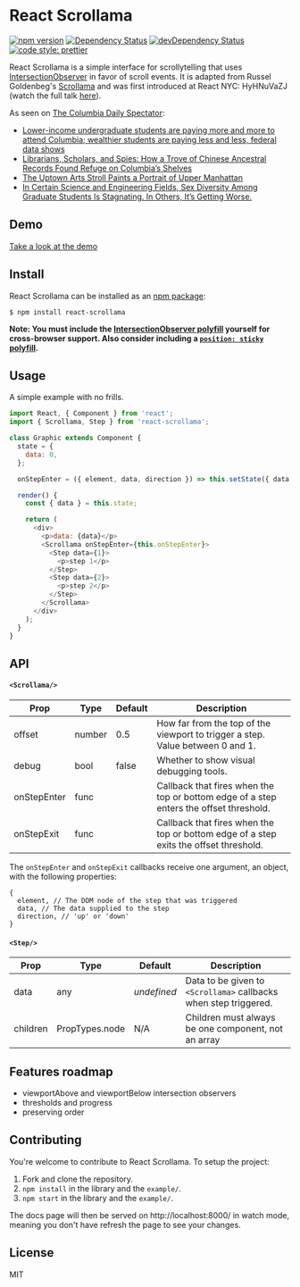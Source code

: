 # React Scrollama

[![npm version](https://badge.fury.io/js/react-scrollama.svg)](https://badge.fury.io/js/react-scrollama)
[![Dependency Status](https://david-dm.org/jsonkao/react-scrollama.svg)](https://david-dm.org/jsonkao/react-scrollama)
[![devDependency Status](https://david-dm.org/jsonkao/react-scrollama/dev-status.svg)](https://david-dm.org/jsonkao/react-scrollama?type=dev)
[![code style: prettier](https://img.shields.io/badge/code_style-prettier-ff69b4.svg?style=flat-square)](https://github.com/prettier/prettier)

React Scrollama is a simple interface for scrollytelling that uses [IntersectionObserver](https://developer.mozilla.org/docs/Web/API/Intersection_Observer_API) in favor of scroll events. It is adapted from Russel Goldenbeg's [Scrollama](https://github.com/russellgoldenberg/scrollama/) and was first introduced at React NYC: HyHNuVaZJ (watch the full talk [here](https://www.youtube.com/watch?v=zR_LDPLMUvE)).

As seen on [The Columbia Daily Spectator](columbiaspectator.com):
- [Lower-income undergraduate students are paying more and more to attend Columbia; wealthier students are paying less and less, federal data shows](https://www.columbiaspectator.com/news/net-price-inequity/)
- [Librarians, Scholars, and Spies: How a Trove of Chinese Ancestral Records Found Refuge on Columbia’s Shelves](https://www.columbiaspectator.com/eye/2019/03/26/genealogy/)
- [The Uptown Arts Stroll Paints a Portrait of Upper Manhattan](https://www.columbiaspectator.com/eye/uptown-arts/)
- [In Certain Science and Engineering Fields, Sex Diversity Among Graduate Students Is Stagnating. In Others, It’s Getting Worse.](https://www.columbiaspectator.com/eye-lead/graduate-sex-diversity/)

## Demo

[Take a look at the demo](https://jsonkao.github.io/react-scrollama/)

## Install

React Scrollama can be installed as an [npm package](https://www.npmjs.com/package/react-scrollama):
```
$ npm install react-scrollama
```

**Note: You must include the [IntersectionObserver polyfill](https://www.npmjs.com/package/intersection-observer) yourself for cross-browser support. Also consider including a [`position: sticky` polyfill](https://github.com/dollarshaveclub/stickybits).**

## Usage

A simple example with no frills.

```js
import React, { Component } from 'react';
import { Scrollama, Step } from 'react-scrollama';

class Graphic extends Component {
  state = {
    data: 0,
  };

  onStepEnter = ({ element, data, direction }) => this.setState({ data });

  render() {
    const { data } = this.state;

    return (
      <div>
        <p>data: {data}</p>
        <Scrollama onStepEnter={this.onStepEnter}>
          <Step data={1}>
            <p>step 1</p>
          </Step>
          <Step data={2}>
            <p>step 2</p>
          </Step>
        </Scrollama>
      </div>
    );
  }
}
```

## API

#### `<Scrollama/>`

| Prop        | Type   | Default | Description                                                                            |
|-------------|--------|---------|----------------------------------------------------------------------------------------|
| offset      | number | 0.5     | How far from the top of the viewport to trigger a step. Value between 0 and 1.         |
| debug       | bool   | false   | Whether to show visual debugging tools.                                                |
| onStepEnter | func   |         | Callback that fires when the top or bottom edge of a step enters the offset threshold. |
| onStepExit  | func   |         | Callback that fires when the top or bottom edge of a step exits the offset threshold.  |

The `onStepEnter` and `onStepExit` callbacks receive one argument, an object, with the following properties:

```
{
  element, // The DOM node of the step that was triggered
  data, // The data supplied to the step
  direction, // 'up' or 'down'
}
```

#### `<Step/>`

| Prop     | Type           | Default     | Description                                                      |
|----------|----------------|-------------|------------------------------------------------------------------|
| data     | any            | _undefined_ | Data to be given to `<Scrollama>` callbacks when step triggered. |
| children | PropTypes.node |    N/A      | Children must always be one component, not an array              |

## Features roadmap

* viewportAbove and viewportBelow intersection observers
* thresholds and progress
* preserving order

## Contributing

You're welcome to contribute to React Scrollama. To setup the project:
1. Fork and clone the repository.
2. `npm install` in the library and the `example/`.
3. `npm start` in the library and the `example/`.

The docs page will then be served on http://localhost:8000/ in watch mode, meaning you don't have refresh the page to see your changes.

## License

MIT
